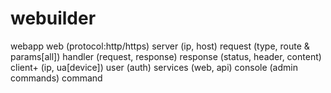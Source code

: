 # webuilder

webapp
  web (protocol:http/https)
    server (ip, host)
      request (type, route & params[all])
        handler (request, response)
      response (status, header, content)
    client+ (ip, ua[device])
      user (auth)
      services (web, api)
  console (admin commands)
    command